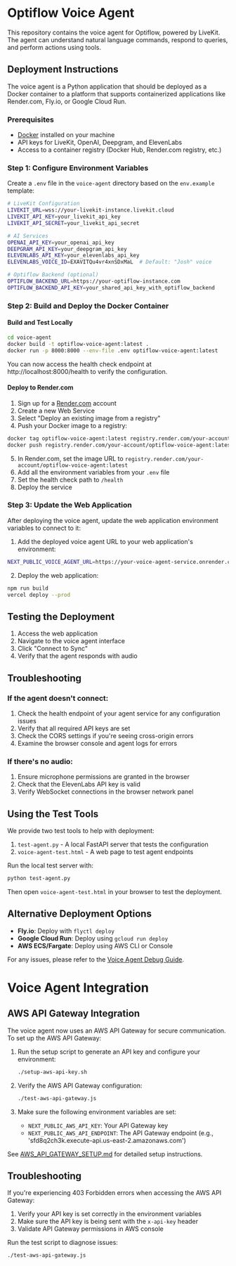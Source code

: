 # Optiflow Voice Agent

This repository contains the voice agent for Optiflow, powered by LiveKit. The agent can understand natural language commands, respond to queries, and perform actions using tools.

## Deployment Instructions

The voice agent is a Python application that should be deployed as a Docker container to a platform that supports containerized applications like Render.com, Fly.io, or Google Cloud Run.

### Prerequisites

- [Docker](https://www.docker.com/get-started/) installed on your machine
- API keys for LiveKit, OpenAI, Deepgram, and ElevenLabs
- Access to a container registry (Docker Hub, Render.com registry, etc.)

### Step 1: Configure Environment Variables

Create a `.env` file in the `voice-agent` directory based on the `env.example` template:

```bash
# LiveKit Configuration
LIVEKIT_URL=wss://your-livekit-instance.livekit.cloud
LIVEKIT_API_KEY=your_livekit_api_key
LIVEKIT_API_SECRET=your_livekit_api_secret

# AI Services
OPENAI_API_KEY=your_openai_api_key
DEEPGRAM_API_KEY=your_deepgram_api_key
ELEVENLABS_API_KEY=your_elevenlabs_api_key
ELEVENLABS_VOICE_ID=EXAVITQu4vr4xnSDxMaL  # Default: "Josh" voice

# Optiflow Backend (optional)
OPTIFLOW_BACKEND_URL=https://your-optiflow-instance.com
OPTIFLOW_BACKEND_API_KEY=your_shared_api_key_with_optiflow_backend
```

### Step 2: Build and Deploy the Docker Container

#### Build and Test Locally

```bash
cd voice-agent
docker build -t optiflow-voice-agent:latest .
docker run -p 8000:8000 --env-file .env optiflow-voice-agent:latest
```

You can now access the health check endpoint at http://localhost:8000/health to verify the configuration.

#### Deploy to Render.com

1. Sign up for a [Render.com](https://render.com) account
2. Create a new Web Service
3. Select "Deploy an existing image from a registry"
4. Push your Docker image to a registry:

```bash
docker tag optiflow-voice-agent:latest registry.render.com/your-account/optiflow-voice-agent:latest
docker push registry.render.com/your-account/optiflow-voice-agent:latest
```

5. In Render.com, set the image URL to `registry.render.com/your-account/optiflow-voice-agent:latest`
6. Add all the environment variables from your `.env` file
7. Set the health check path to `/health`
8. Deploy the service

### Step 3: Update the Web Application

After deploying the voice agent, update the web application environment variables to connect to it:

1. Add the deployed voice agent URL to your web application's environment:

```bash
NEXT_PUBLIC_VOICE_AGENT_URL=https://your-voice-agent-service.onrender.com
```

2. Deploy the web application:

```bash
npm run build
vercel deploy --prod
```

## Testing the Deployment

1. Access the web application
2. Navigate to the voice agent interface
3. Click "Connect to Sync"
4. Verify that the agent responds with audio

## Troubleshooting

### If the agent doesn't connect:

1. Check the health endpoint of your agent service for any configuration issues
2. Verify that all required API keys are set
3. Check the CORS settings if you're seeing cross-origin errors
4. Examine the browser console and agent logs for errors

### If there's no audio:

1. Ensure microphone permissions are granted in the browser
2. Check that the ElevenLabs API key is valid
3. Verify WebSocket connections in the browser network panel

## Using the Test Tools

We provide two test tools to help with deployment:

1. `test-agent.py` - A local FastAPI server that tests the configuration
2. `voice-agent-test.html` - A web page to test agent endpoints

Run the local test server with:
```bash
python test-agent.py
```

Then open `voice-agent-test.html` in your browser to test the deployment.

## Alternative Deployment Options

- **Fly.io**: Deploy with `flyctl deploy`
- **Google Cloud Run**: Deploy using `gcloud run deploy`
- **AWS ECS/Fargate**: Deploy using AWS CLI or Console

For any issues, please refer to the [Voice Agent Debug Guide](./VOICE_AGENT_DEBUG.md).

# Voice Agent Integration

## AWS API Gateway Integration

The voice agent now uses an AWS API Gateway for secure communication. To set up the AWS API Gateway:

1. Run the setup script to generate an API key and configure your environment:
   ```bash
   ./setup-aws-api-key.sh
   ```

2. Verify the AWS API Gateway configuration:
   ```bash
   ./test-aws-api-gateway.js
   ```

3. Make sure the following environment variables are set:
   - `NEXT_PUBLIC_AWS_API_KEY`: Your API Gateway key
   - `NEXT_PUBLIC_AWS_API_ENDPOINT`: The API Gateway endpoint (e.g., 'sfd8q2ch3k.execute-api.us-east-2.amazonaws.com')

See [AWS_API_GATEWAY_SETUP.md](./AWS_API_GATEWAY_SETUP.md) for detailed setup instructions.

## Troubleshooting

If you're experiencing 403 Forbidden errors when accessing the AWS API Gateway:

1. Verify your API key is set correctly in the environment variables
2. Make sure the API key is being sent with the `x-api-key` header
3. Validate API Gateway permissions in AWS console

Run the test script to diagnose issues:
```bash
./test-aws-api-gateway.js
``` 